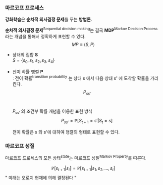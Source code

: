 
### 마르코프 프로세스

**강화학습**은 **순차적 의사결정 문제**를 푸는 **방법론**.

**순차적 의사결정 문제**<sup>Sequential decision making</sup>는 결국 **MDP**<sup>Markov Decision Process</sup> 라는 개념을 통해서 정확하게 표현할 수 있다.
$$MP \equiv (S, P)$$
- 상태의 집합 **S** <br>
	$S= \{s_0, s_1, s_2, s_3, s_4 \}$


- 전이 확률 행렬 **P** <br>
	: 전이 확률<sup>transition probability</sup> 는 상태 s 에서 다음 상태 s' 에 도착할 확률을 가리킨다. 
	$$P_{ss'}$$
	<br>
	
	$P_{ss'}$ 의 조건부 확률 개념을 이용한 표현 방식 <br>
	$$P_{ss'} = \mathbb{P}[S_{t+1} = s'|S_t = s]$$
	
	전이 확률은 s 와 s'에 대하여 행렬의 형태로 표현할 수 있다.


### 마르코프 성질
마르코프 프로세스의 모든 상태<sup>state</sup>는 마르코프 성질<sup>Markov Property</sup>를 따른다.

$$\mathbb{P}[s_{t+1}|s_t] = \mathbb{P}[s_{t+1}|s_1, s_2,...,s_t]$$
" 미래는 오로지 현재에 의해 결정된다 "

